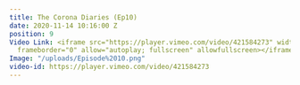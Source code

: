 ```yaml
---
title: The Corona Diaries (Ep10)
date: 2020-11-14 10:16:00 Z
position: 9
Video Link: <iframe src="https://player.vimeo.com/video/421584273" width="640" height="360"
  frameborder="0" allow="autoplay; fullscreen" allowfullscreen></iframe>
Image: "/uploads/Episode%2010.png"
video-id: https://player.vimeo.com/video/421584273
---
```


